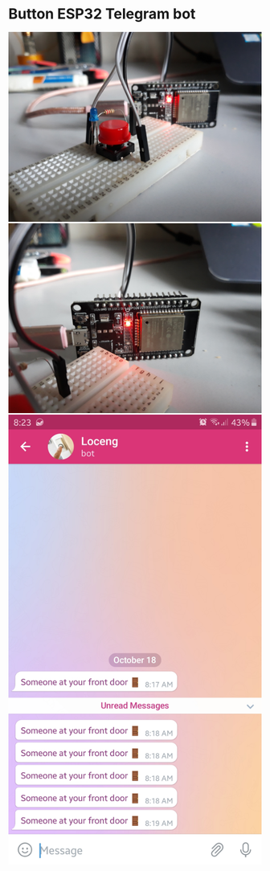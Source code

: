 # Button ESP32 Telegram bot

![Image 1](images/20211018_082340.jpg)
![Image 2](images/20211018_082344.jpg)
![Screenshot](images/Screenshot_20211018-082357_Telegram.jpg)
